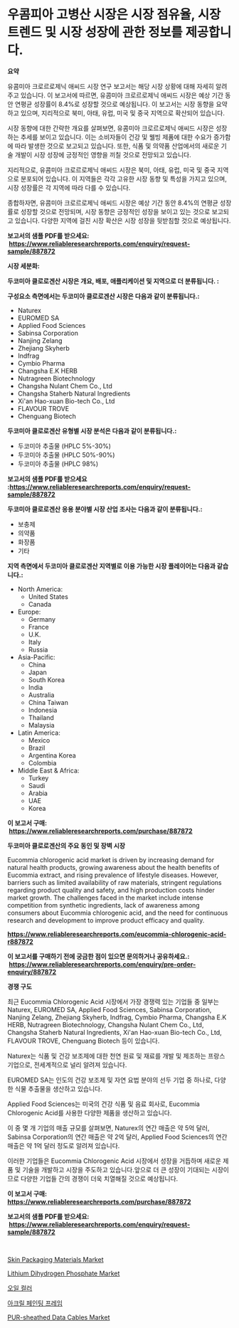 <p><h1>우콤피아 고병산 시장은 시장 점유율, 시장 트렌드 및 시장 성장에 관한 정보를 제공합니다.</h1></p><p><strong>요약</strong></p>
<p><p>유콤미아 크로르로제닉 애씨드 시장 연구 보고서는 해당 시장 상황에 대해 자세히 알려주고 있습니다. 이 보고서에 따르면, 유콤미아 크로르로제닉 애씨드 시장은 예상 기간 동안 연평균 성장률이 8.4%로 성장할 것으로 예상됩니다. 이 보고서는 시장 동향을 요약하고 있으며, 지리적으로 북미, 아태, 유럽, 미국 및 중국 지역으로 확산되어 있습니다.</p><p>시장 동향에 대한 간략한 개요를 살펴보면, 유콤미아 크로르로제닉 애씨드 시장은 성장하는 추세를 보이고 있습니다. 이는 소비자들이 건강 및 웰빙 제품에 대한 수요가 증가함에 따라 발생한 것으로 보고되고 있습니다. 또한, 식품 및 의약품 산업에서의 새로운 기술 개발이 시장 성장에 긍정적인 영향을 끼칠 것으로 전망되고 있습니다.</p><p>지리적으로, 유콤미아 크로르로제닉 애씨드 시장은 북미, 아태, 유럽, 미국 및 중국 지역으로 분포되어 있습니다. 이 지역들은 각각 고유한 시장 동향 및 특성을 가지고 있으며, 시장 성장률은 각 지역에 따라 다를 수 있습니다.</p><p>종합하자면, 유콤미아 크로르로제닉 애씨드 시장은 예상 기간 동안 8.4%의 연평균 성장률로 성장할 것으로 전망되며, 시장 동향은 긍정적인 성장을 보이고 있는 것으로 보고되고 있습니다. 다양한 지역에 걸친 시장 확산은 시장 성장을 뒷받침할 것으로 예상됩니다.</p></p>
<p><strong>보고서의 샘플 PDF를 받으세요: &nbsp;<a href="https://www.reliableresearchreports.com/enquiry/request-sample/887872">https://www.reliableresearchreports.com/enquiry/request-sample/887872</a></strong></p>
<p><strong>시장 세분화:</strong></p>
<p><strong> 두코미아 클로로겐산 시장은 개요, 배포, 애플리케이션 및 지역으로 더 분류됩니다. :</strong></p>
<p><strong>구성요소 측면에서는 두코미아 클로로겐산 시장은 다음과 같이 분류됩니다.:</strong></p>
<p><ul><li>Naturex</li><li>EUROMED SA</li><li>Applied Food Sciences</li><li>Sabinsa Corporation</li><li>Nanjing Zelang</li><li>Zhejiang Skyherb</li><li>Indfrag</li><li>Cymbio Pharma</li><li>Changsha E.K HERB</li><li>Nutragreen Biotechnology</li><li>Changsha Nulant Chem Co., Ltd</li><li>Changsha Staherb Natural Ingredients</li><li>Xi'an Hao-xuan Bio-tech Co., Ltd</li><li>FLAVOUR TROVE</li><li>Chenguang Biotech</li></ul></p>
<p><strong> 두코미아 클로로겐산 유형별 시장 분석은 다음과 같이 분류됩니다.:</strong></p>
<p><ul><li>두코미아 추출물 (HPLC 5%-30%)</li><li>두코미아 추출물 (HPLC 50%-90%)</li><li>두코미아 추출물 (HPLC 98%)</li></ul></p>
<p><strong>보고서의 샘플 PDF를 받으세요 :<a href="https://www.reliableresearchreports.com/enquiry/request-sample/887872">https://www.reliableresearchreports.com/enquiry/request-sample/887872</a></strong></p>
<p><strong> 두코미아 클로로겐산 응용 분야별 시장 산업 조사는 다음과 같이 분류됩니다.:</strong></p>
<p><ul><li>보충제</li><li>의약품</li><li>화장품</li><li>기타</li></ul></p>
<p><strong>지역 측면에서 두코미아 클로로겐산 지역별로 이용 가능한 시장 플레이어는 다음과 같습니다.:</strong></p>
<p><ul>
    <li>
        North America:
        <ul>
            <li>United States</li>
            <li>Canada</li>
        </ul>
    </li>
    <li>
        Europe:
        <ul>
            <li>Germany</li>
            <li>France</li>
            <li>U.K.</li>
            <li>Italy</li>
            <li>Russia</li>
        </ul>
    </li>
    <li>
        Asia-Pacific:
        <ul>
            <li>China</li>
            <li>Japan</li>
            <li>South Korea</li>
            <li>India</li>
            <li>Australia</li>
            <li>China Taiwan</li>
            <li>Indonesia</li>
            <li>Thailand</li>
            <li>Malaysia</li>
        </ul>
    </li>
    <li>
        Latin America:
        <ul>
            <li>Mexico</li>
            <li>Brazil</li>
            <li>Argentina Korea</li>
            <li>Colombia</li>
        </ul>
    </li>
    <li>
        Middle East & Africa:
        <ul>
            <li>Turkey</li>
            <li>Saudi</li>
            <li>Arabia</li>
            <li>UAE</li>
            <li>Korea</li>
        </ul>
    </li>
    </ul></p>
<p><strong>이 보고서 구매: &nbsp;<a href="https://www.reliableresearchreports.com/purchase/887872">https://www.reliableresearchreports.com/purchase/887872</a></strong></p>
<p><strong>두코미아 클로로겐산의 주요 동인 및 장벽 시장</strong></p>
<p><p>Eucommia chlorogenic acid market is driven by increasing demand for natural health products, growing awareness about the health benefits of Eucommia extract, and rising prevalence of lifestyle diseases. However, barriers such as limited availability of raw materials, stringent regulations regarding product quality and safety, and high production costs hinder market growth. The challenges faced in the market include intense competition from synthetic ingredients, lack of awareness among consumers about Eucommia chlorogenic acid, and the need for continuous research and development to improve product efficacy and quality.</p></p>
<p><strong><a href="https://www.reliableresearchreports.com/eucommia-chlorogenic-acid-r887872">https://www.reliableresearchreports.com/eucommia-chlorogenic-acid-r887872</a></strong></p>
<p><strong>이 보고서를 구매하기 전에 궁금한 점이 있으면 문의하거나 공유하세요.: &nbsp;<a href="https://www.reliableresearchreports.com/enquiry/pre-order-enquiry/887872">https://www.reliableresearchreports.com/enquiry/pre-order-enquiry/887872</a></strong></p>
<p><strong>경쟁 구도</strong></p>
<p><p>최근 Eucommia Chlorogenic Acid 시장에서 가장 경쟁력 있는 기업들 중 일부는 Naturex, EUROMED SA, Applied Food Sciences, Sabinsa Corporation, Nanjing Zelang, Zhejiang Skyherb, Indfrag, Cymbio Pharma, Changsha E.K HERB, Nutragreen Biotechnology, Changsha Nulant Chem Co., Ltd, Changsha Staherb Natural Ingredients, Xi'an Hao-xuan Bio-tech Co., Ltd, FLAVOUR TROVE, Chenguang Biotech 등이 있습니다.</p><p>Naturex는 식품 및 건강 보조제에 대한 천연 원료 및 재료를 개발 및 제조하는 프랑스 기업으로, 전세계적으로 널리 알려져 있습니다. </p><p>EUROMED SA는 인도의 건강 보조제 및 자연 요법 분야의 선두 기업 중 하나로, 다양한 식물 추출물을 생산하고 있습니다.</p><p>Applied Food Sciences는 미국의 건강 식품 및 음료 회사로, Eucommia Chlorogenic Acid를 사용한 다양한 제품을 생산하고 있습니다.</p><p>이 중 몇 개 기업의 매출 규모를 살펴보면, Naturex의 연간 매출은 약 5억 달러, Sabinsa Corporation의 연간 매출은 약 2억 달러, Applied Food Sciences의 연간 매출은 약 1억 달러 정도로 알려져 있습니다.</p><p>이러한 기업들은 Eucommia Chlorogenic Acid 시장에서 성장을 거듭하며 새로운 제품 및 기술을 개발하고 시장을 주도하고 있습니다.앞으로 더 큰 성장이 기대되는 시장이므로 다양한 기업들 간의 경쟁이 더욱 치열해질 것으로 예상됩니다.</p></p>
<p><strong>이 보고서 구매: &nbsp; <a href="https://www.reliableresearchreports.com/purchase/887872">https://www.reliableresearchreports.com/purchase/887872</a></strong></p>
<p><strong>보고서의 샘플 PDF를 받으세요: &nbsp;<a href="https://www.reliableresearchreports.com/enquiry/request-sample/887872">https://www.reliableresearchreports.com/enquiry/request-sample/887872</a></strong><strong></strong></p>
<p>&nbsp;</p>
<p><p><a href="https://issuu.com/reportprime-2/docs/skin-packaging-materials-market-size-2030.pptx">Skin Packaging Materials Market</a></p><p><a href="https://issuu.com/reportprime-2/docs/lithium-dihydrogen-phosphate-market-size-2030.pptx">Lithium Dihydrogen Phosphate Market</a></p><p><a href="https://github.com/crfsywufhm81415/Market-Research-Report-List-1/blob/main/950721318841.md">오일 컬러</a></p><p><a href="https://github.com/vs10l4sfg5c/Market-Research-Report-List-1/blob/main/241885218842.md">아크릴 페인팅 프레임</a></p><p><a href="https://github.com/bmorecock/Market-Research-Report-List-2/blob/main/pur-sheathed-data-cables-market.md">PUR-sheathed Data Cables Market</a></p></p>